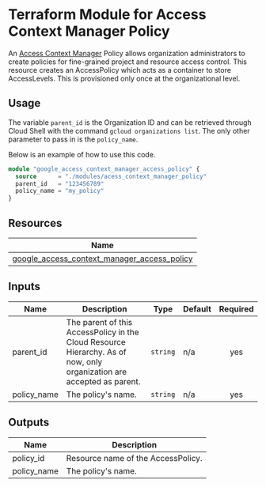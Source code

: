 # Terraform Module for Access Context Manager Policy

An [Access Context Manager](https://cloud.google.com/access-context-manager/docs/overview) Policy allows organization administrators to create policies for fine-grained project and resource access control. This resource creates an AccessPolicy which acts as a container to store AccessLevels. This is provisioned only once at the organizational level.

## Usage

The variable `parent_id` is the Organization ID and can be retrieved through Cloud Shell with the command `gcloud organizations list`. The only other parameter to pass in is the `policy_name`.

Below is an example of how to use this code.

```terraform
module "google_access_context_manager_access_policy" {
  source      = "./modules/acess_context_manager_policy"
  parent_id   = "123456789"
  policy_name = "my_policy"
}
```

## Resources

| Name |
|------|
| [google_access_context_manager_access_policy](https://registry.terraform.io/providers/hashicorp/google/latest/docs/resources/access_context_manager_access_policy) |

## Inputs

| Name | Description | Type | Default | Required |
|------|-------------|------|---------|:--------:|
| parent\_id | The parent of this AccessPolicy in the Cloud Resource Hierarchy. As of now, only organization are accepted as parent. | `string` | n/a | yes |
| policy\_name | The policy's name. | `string` | n/a | yes |

## Outputs

| Name | Description |
|------|-------------|
| policy\_id | Resource name of the AccessPolicy. |
| policy\_name | The policy's name. |